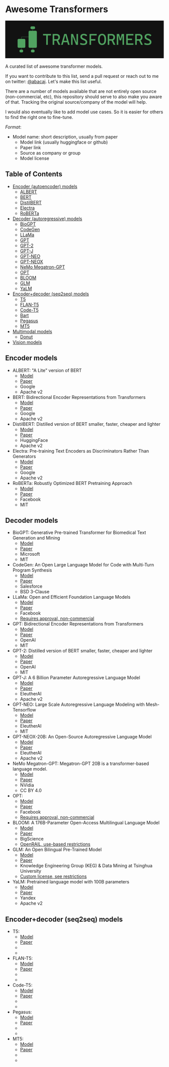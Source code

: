 # Awesome Transformers

![Transformers](logo.png 'MarineGEO logo')

A curated list of awesome transformer models.

If you want to contribute to this list, send a pull request or reach out to me on twitter: [@abacaj](https://twitter.com/abacaj). Let's make this list useful.

There are a number of models available that are not entirely open source (non-commercial, etc), this repository should serve to also make you aware of that. Tracking the original source/company of the model will help.

I would also eventually like to add model use cases. So it is easier for others to find the right one to fine-tune.

_Format_:

- Model name: short description, usually from paper
  - Model link (usually huggingface or github)
  - Paper link
  - Source as company or group
  - Model license

## Table of Contents

- [Encoder (autoencoder) models](#encoder)
  - [ALBERT](#albert)
  - [BERT](#bert)
  - [DistilBERT](#distilbert)
  - [Electra](#electra)
  - [RoBERTa](#roberta)
- [Decoder (autoregressive) models](#encoder)
  - [BioGPT](#bio-gpt)
  - [CodeGen](#codegen)
  - [LLaMa](#llama)
  - [GPT](#gpt)
  - [GPT-2](#gpt-2)
  - [GPT-J](#gpt-j)
  - [GPT-NEO](#gpt-neo)
  - [GPT-NEOX](#gpt-neox)
  - [NeMo Megatron-GPT](#nemo)
  - [OPT](#opt)
  - [BLOOM](#bloom)
  - [GLM](#glm)
  - [YaLM](#yalm)
- [Encoder+decoder (seq2seq) models](#encoder-decoder)
  - [T5](#t5)
  - [FLAN-T5](#flan-t5)
  - [Code-T5](#code-t5)
  - [Bart](#bart)
  - [Pegasus](#pegasus)
  - [MT5](#mt5)
- [Multimodal models](#multimodal)
  - [Donut](#donut)
- [Vision models](#vision)

<a name="encoder"></a>

## Encoder models

<a name="albert"></a>

- ALBERT: "A Lite" version of BERT
  - [Model](https://huggingface.co/models?other=albert)
  - [Paper](https://arxiv.org/pdf/1909.11942.pdf)
  - Google
  - Apache v2
    <a name="bert"></a>
- BERT: Bidirectional Encoder Representations from Transformers
  - [Model](https://huggingface.co/models?other=bert)
  - [Paper](https://arxiv.org/pdf/1810.04805.pdf)
  - Google
  - Apache v2
    <a name="distilbert"></a>
- DistilBERT: Distilled version of BERT smaller, faster, cheaper and lighter
  - [Model](https://huggingface.co/models?other=distilbert)
  - [Paper](https://arxiv.org/pdf/1910.01108.pdf)
  - HuggingFace
  - Apache v2
    <a name="electra"></a>
- Electra: Pre-training Text Encoders as Discriminators Rather Than Generators
  - [Model](https://huggingface.co/models?other=electra)
  - [Paper](https://arxiv.org/pdf/2003.10555.pdf)
  - Google
  - Apache v2
    <a name="roberta"></a>
- RoBERTa: Robustly Optimized BERT Pretraining Approach
  - [Model](https://huggingface.co/models?other=roberta)
  - [Paper](https://arxiv.org/pdf/1907.11692.pdf)
  - Facebook
  - MIT

<a name="decoder"></a>

## Decoder models

<a name="bio-gpt"></a>

- BioGPT: Generative Pre-trained Transformer for Biomedical Text Generation and Mining
  - [Model](https://huggingface.co/microsoft/biogpt)
  - [Paper](https://arxiv.org/pdf/2210.10341.pdf)
  - Microsoft
  - MIT
- CodeGen: An Open Large Language Model for Code with Multi-Turn Program Synthesis
  <a name="codgen"></a>
  - [Model](https://huggingface.co/models?sort=downloads&search=salesforce%2Fcodegen)
  - [Paper](https://arxiv.org/pdf/2203.13474.pdf)
  - Salesforce
  - BSD 3-Clause
- LLaMa: Open and Efficient Foundation Language Models
  <a name="llama"></a>
  - [Model](https://github.com/facebookresearch/llama)
  - [Paper](https://research.facebook.com/file/1574548786327032/LLaMA--Open-and-Efficient-Foundation-Language-Models.pdf)
  - Facebook
  - [Requires approval, non-commercial](https://docs.google.com/forms/d/e/1FAIpQLSfqNECQnMkycAp2jP4Z9TFX0cGR4uf7b_fBxjY_OjhJILlKGA/viewform)
- GPT: Bidirectional Encoder Representations from Transformers
  <a name="gpt"></a>
  - [Model](https://huggingface.co/openai-gpt)
  - [Paper](https://cdn.openai.com/research-covers/language-unsupervised/language_understanding_paper.pdf)
  - OpenAI
  - MIT
- GPT-2: Distilled version of BERT smaller, faster, cheaper and lighter
  <a name="gpt-2"></a>
  - [Model](https://huggingface.co/models?search=gpt-2)
  - [Paper](https://d4mucfpksywv.cloudfront.net/better-language-models/language_models_are_unsupervised_multitask_learners.pdf)
  - OpenAI
  - MIT
- GPT-J: A 6 Billion Parameter Autoregressive Language Model
  <a name="gpt-j"></a>
  - [Model](https://huggingface.co/EleutherAI/gpt-j-6B)
  - [Paper](https://github.com/kingoflolz/mesh-transformer-jax)
  - EleutherAI
  - Apache v2
- GPT-NEO: Large Scale Autoregressive Language Modeling with Mesh-Tensorflow
  <a name="gpt-neo"></a>
  - [Model](https://huggingface.co/models?search=gpt-neo)
  - [Paper](https://doi.org/10.5281/zenodo.5297715)
  - EleutherAI
  - MIT
- GPT-NEOX-20B: An Open-Source Autoregressive Language Model
  <a name="gpt-neox"></a>
  - [Model](https://huggingface.co/EleutherAI/gpt-neox-20b)
  - [Paper](https://arxiv.org/pdf/2204.06745.pdf)
  - EleutherAI
  - Apache v2
- NeMo Megatron-GPT: Megatron-GPT 20B is a transformer-based language model.
  <a name="nemo"></a>
  - [Model](https://huggingface.co/nvidia/nemo-megatron-gpt-20B)
  - [Paper](https://arxiv.org/pdf/1909.08053.pdf)
  - NVidia
  - CC BY 4.0
- OPT:
  <a name="opt"></a>
  - [Model]()
  - [Paper](https://arxiv.org/pdf/2205.01068.pdf?fbclid=IwAR1Fhxr_i3UK3ttigVDGBwbtO-3zLzjTwnyn0dkYt8rf6hxUAUS7Sk7VrYk)
  - Facebook
  - [Requires approval, non-commercial](https://github.com/facebookresearch/metaseq/blob/main/projects/OPT/MODEL_LICENSE.md?fbclid=IwAR2jiCf2R9fTouGGF7v8Tt7Yq8sSVOMot0YIE8ibaP9b2avxw2bEbEaTJZY)
- BLOOM: A 176B-Parameter Open-Access Multilingual Language Model
  <a name="bloom"></a>
  - [Model](https://huggingface.co/bigscience/bloom)
  - [Paper](https://arxiv.org/pdf/2211.05100.pdf)
  - BigScience
  - [OpenRAIL, use-based restrictions](https://huggingface.co/spaces/bigscience/license)
- GLM: An Open Bilingual Pre-Trained Model
  <a name="glm"></a>
  - [Model](https://github.com/THUDM/GLM-130B)
  - [Paper](https://arxiv.org/pdf/2210.02414.pdf)
  - Knowledge Engineering Group (KEG) & Data Mining at Tsinghua University
  - [Custom license, see restrictions](https://github.com/THUDM/GLM-130B/blob/main/MODEL_LICENSE)
- YaLM: Pretrained language model with 100B parameters
  <a name="yalm"></a>
  - [Model](https://github.com/yandex/YaLM-100B)
  - [Paper](https://medium.com/yandex/yandex-publishes-yalm-100b-its-the-largest-gpt-like-neural-network-in-open-source-d1df53d0e9a6)
  - Yandex
  - Apache v2

<a name="encoder-decoder"></a>

## Encoder+decoder (seq2seq) models

<a name="bio-gpt"></a>

- T5:
  - [Model]()
  - [Paper]()
  -
  -
- FLAN-T5:
  - [Model]()
  - [Paper]()
  -
  -
- Code-T5:
  - [Model]()
  - [Paper]()
  -
  -
- Pegasus:
  - [Model]()
  - [Paper]()
  -
  -
- MT5:
  - [Model]()
  - [Paper]()
  -
  -
